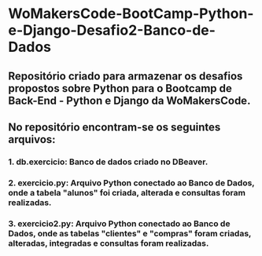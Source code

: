 # WoMakersCode-BootCamp-Python-e-Django-Desafio2-Banco-de-Dados

## Repositório criado para armazenar os desafios propostos sobre Python para o Bootcamp de Back-End - Python e Django da WoMakersCode.

## No repositório encontram-se os seguintes arquivos:

### 1. db.exercicio: Banco de dados criado no DBeaver.
### 2. exercicio.py: Arquivo Python conectado ao Banco de Dados, onde a tabela "alunos" foi criada, alterada e consultas foram realizadas.
### 3. exercicio2.py: Arquivo Python conectado ao Banco de Dados, onde as tabelas "clientes" e "compras" foram criadas, alteradas, integradas e consultas foram realizadas.
